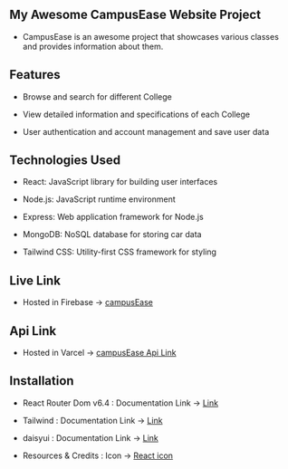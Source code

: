 ## My Awesome CampusEase Website Project

- CampusEase is an awesome project that showcases various classes and provides information about them.

## Features

- Browse and search for different College

- View detailed information and specifications of each College

- User authentication and account management and save user data

## Technologies Used

- React: JavaScript library for building user interfaces

- Node.js: JavaScript runtime environment

- Express: Web application framework for Node.js

- MongoDB: NoSQL database for storing car data

- Tailwind CSS: Utility-first CSS framework for styling

## Live Link

- Hosted in Firebase -> [campusEase](https://campusease-54c02.web.app/#slide2)

## Api Link

- Hosted in Varcel -> [campusEase Api Link ](https://campusease-server.vercel.app/)

## Installation

- React Router Dom v6.4 : Documentation Link -> [Link](https://reactrouter.com/en/main/start/overview)

- Tailwind : Documentation Link -> [Link](https://tailwindcss.com/docs/installation)

- daisyui : Documentation Link -> [Link](https://daisyui.com/docs/install)

- Resources & Credits : Icon -> [React icon ](https://react-icons.github.io/react-icons/)
